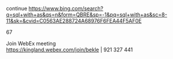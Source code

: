 
continue https://www.bing.com/search?q=sql+with+as&qs=n&form=QBRE&sp=-1&pq=sql+with+as&sc=8-11&sk=&cvid=C0563AE288724A68976F6FEA44F5AF0E

67

Join WebEx meeting   
https://kingland.webex.com/join/bekle   |  921 327 441     
